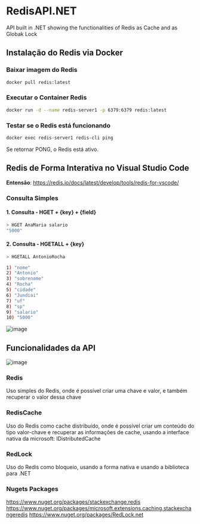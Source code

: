 # RedisAPI.NET
API built in .NET showing the functionalities of Redis as Cache and as Globak Lock

## Instalação do Redis via Docker

### Baixar imagem do Redis

```bash
docker pull redis:latest
```

### Executar o Container Redis
```bash
docker run -d --name redis-server1 -p 6379:6379 redis:latest
```

### Testar se o Redis está funcionando
```bash
docker exec redis-server1 redis-cli ping
```
Se retornar PONG, o Redis está ativo.


## Redis de Forma Interativa no Visual Studio Code
**Entensão**: https://redis.io/docs/latest/develop/tools/redis-for-vscode/

### Consulta Simples

#### 1. Consulta - HGET + {key} + {field}
```bash
> HGET AnaMaria salario
"5000"
```

#### 2. Consulta - HGETALL + {key}
```bash
> HGETALL AntonioRocha

1) "nome"
2) "Antonio"
3) "sobrenome"
4) "Rocha"
5) "cidade"
6) "Jundiai"
7) "uf"
8) "sp"
9) "salario"
10) "5000"
```
![image](https://github.com/user-attachments/assets/103348c4-642c-44a4-a2b6-69139a4566fa)

## Funcionalidades da API
![image](https://github.com/user-attachments/assets/b6982a95-2ac0-4e44-b706-2af2fc0cb840)


### Redis
Uso simples do Redis, onde é possível criar uma chave e valor, e também recuperar o valor dessa chave

### RedisCache
Uso do Redis como cache distribuído, onde é possível criar um conteúdo do tipo valor-chave e recuperar as informações de cache, usando a interface nativa da microsoft: IDistributedCache 

### RedLock
Uso do Redis como bloqueio, usando a forma nativa e usando a biblioteca para .NET

### Nugets Packages
https://www.nuget.org/packages/stackexchange.redis
https://www.nuget.org/packages/microsoft.extensions.caching.stackexchangeredis
https://www.nuget.org/packages/RedLock.net

